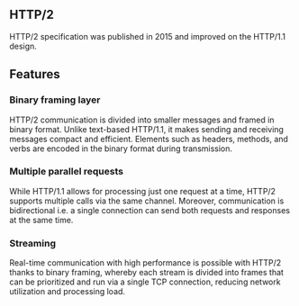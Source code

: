 ## HTTP/2

HTTP/2 specification was published in 2015 and improved on the HTTP/1.1 design.

## Features

### Binary framing layer

HTTP/2 communication is divided into smaller messages and framed in binary format. Unlike text-based HTTP/1.1, it makes sending and receiving messages compact and efficient. Elements such as headers, methods, and verbs are encoded in the binary format during transmission.

### Multiple parallel requests

While HTTP/1.1 allows for processing just one request at a time, HTTP/2 supports multiple calls via the same channel. Moreover, communication is bidirectional i.e. a single connection can send both requests and responses at the same time.

### Streaming

Real-time communication with high performance is possible with HTTP/2 thanks to binary framing, whereby each stream is divided into frames that can be prioritized and run via a single TCP connection, reducing network utilization and processing load.
